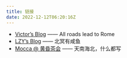 ```yaml
---
title: 链接
date: 2022-12-12T06:20:16Z
---
```


- [Victor’s Blog](https://yanglock.github.io/) —— All roads lead to Rome
- [LZY’s Blog](https://lzysaltedfish.github.io/) —— 北冥有咸鱼
- [Mocca @ 黄昏茶会](https://blog.mocca-works.site/) —— 天南海北，什么都写
